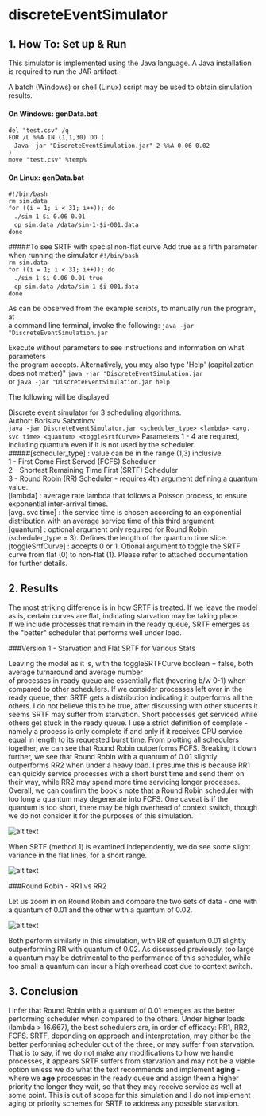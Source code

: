 # discreteEventSimulator
## 1. How To: Set up & Run
This simulator is implemented using the Java language. 
A Java installation is required to run the JAR artifact. 

A batch (Windows) or shell (Linux) script may be used to obtain simulation results. 

#### On Windows: genData.bat 
`del "test.csv" /q`         
`FOR /L %%A IN (1,1,30) DO (`    
&nbsp;&nbsp;&nbsp;`Java -jar "DiscreteEventSimulation.jar" 2 %%A 0.06 0.02`    
`)`    
`move "test.csv" %temp%`

#### On Linux: genData.bat
`#!/bin/bash`    
`rm sim.data`     
`for ((i = 1; i < 31; i++)); do`     
&nbsp;&nbsp;&nbsp;`./sim 1 $i 0.06 0.01`    
&nbsp;&nbsp;&nbsp;`cp sim.data /data/sim-1-$i-001.data`    
`done`
 
 #####To see SRTF with special non-flat curve
 Add true as a fifth parameter when running the simulator
 `#!/bin/bash`    
 `rm sim.data`     
 `for ((i = 1; i < 31; i++)); do`     
 &nbsp;&nbsp;&nbsp;`./sim 1 $i 0.06 0.01 true`    
 &nbsp;&nbsp;&nbsp;`cp sim.data /data/sim-1-$i-001.data`    
 `done`
 
 As can be observed from the example scripts, to manually run the program, at    
 a command line terminal, invoke the following:
 `java -jar "DiscreteEventSimulation.jar`
 
 Execute without parameters to see instructions and information on what parameters   
 the program accepts. Alternatively, you may also type 'Help' (capitalization does not matter)"
 `java -jar "DiscreteEventSimulation.jar `   
 or `java -jar "DiscreteEventSimulation.jar help`
 
 The following will be displayed: 
         
 Discrete event simulator for 3 scheduling algorithms.    
 Author: Borislav Sabotinov   
 `java -jar DiscreteEventSimulator.jar <scheduler_type> <lambda> <avg. svc time> <quantum> <toggleSrtfCurve>`
 Parameters 1 - 4 are required, including quantum even if it is not used by the scheduler.    
 #####[scheduler_type] : value can be in the range (1,3) inclusive.   
         1 - First Come First Served (FCFS) Scheduler   
         2 - Shortest Remaining Time First (SRTF) Scheduler   
         3 - Round Robin (RR) Scheduler - requires 4th argument defining a quantum value.   
 [lambda] : average rate lambda that follows a Poisson process, to ensure exponential inter-arrival times.   
 [avg. svc time] : the service time is chosen according to an exponential distribution with an average service time of this third argument   
 [quantum] : optional argument only required for Round Robin (scheduler_type = 3). Defines the length of the quantum time slice.
 [toggleSrtfCurve] : accepts 0 or 1. Otional argument to toggle the SRTF curve from flat (0) to non-flat (1).
 Please refer to attached documentation for further details.    
 
## 2. Results 

The most striking difference is in how SRTF is treated. If we leave the model as is, certain curves are flat, indicating starvation may be taking place.    
If we include processes that remain in the ready queue, SRTF emerges as the "better" scheduler that performs well under load.

###Version 1 - Starvation and Flat SRTF for Various Stats

Leaving the model as it is, with the toggleSRTFCurve boolean = false, both average turnaround and average number    
of processes in ready queue are essentially flat (hovering b/w 0-1) when compared to other schedulers. If we consider 
processes left over in the ready queue, then SRTF gets a distribution indicating it outperforms all the others. 
I do not believe this to be true, after discussing with other students it seems SRTF may suffer from starvation. 
Short processes get serviced while others get stuck in the ready queue. I use a strict definition of complete - 
namely a process is only complete if and only if it receives CPU service equal in length to its requested 
burst time. From plotting all schedulers together, we can see that Round Robin outperforms FCFS. Breaking it 
down further, we see that Round Robin with a quantum of 0.01 slightly outperforms RR2 when under a heavy load. 
I presume this is because RR1 can quickly service processes with a short burst time and send them on their way, while
RR2 may spend more time servicing longer processes. Overall, we can confirm the book's note that a Round Robin 
scheduler with too long a quantum may degenerate into FCFS. One caveat is if the quantum is too short, there may be 
high overhead of context switch, though we do not consider it for the purposes of this simulation. 

![alt text](https://i.imgur.com/ccb4e8F.png)

When SRTF (method 1) is examined independently, we do see some slight variance in the flat lines, for a short range.

![alt text](https://i.imgur.com/IUcyI6O.png)

###Round Robin - RR1 vs RR2

Let us zoom in on Round Robin and compare the two sets of data - one with a quantum of 0.01 and the other with a 
quantum of 0.02. 

![alt text](https://i.imgur.com/pGQAgPQ.png)

Both perform similarly in this simulation, with RR of quantum 0.01 slightly outperforming RR with quantum of 0.02. 
As discussed previously, too large a quantum may be detrimental to the performance of this scheduler, while too small a 
quantum can incur a high overhead cost due to context switch. 

## 3. Conclusion
I infer that Round Robin with a quantum of 0.01 emerges as the better performing scheduler when compared to the others. 
Under higher loads (lambda > 16.667), the best schedulers are, in order of efficacy: RR1, RR2, FCFS. SRTF, depending on approach and interpretation, may
either be the better performing scheduler out of the three, or may suffer from starvation. That is to say, 
if we do not make any modifications to how we handle processes, it appears SRTF suffers from starvation and may not 
be a viable option unless we do what the text recommends and implement **aging** - where we **age** processes in the ready 
queue and assign them a higher priority the longer they wait, so that they may receive service as well at some point. 
This is out of scope for this simulation and I do not implement aging or priority schemes for SRTF to address any 
possible starvation.  